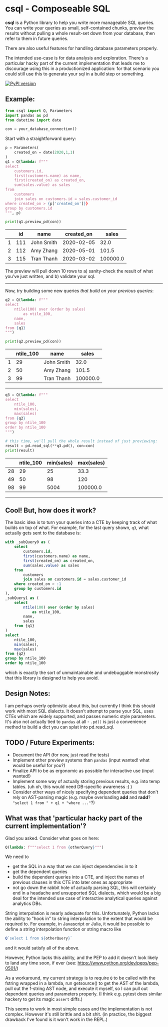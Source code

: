 # csql - Composeable SQL

**csql** is a Python library to help you write more manageable SQL queries. You can write your queries as small, self-contained chunks, preview the results without pulling a whole result-set down from your database, then refer to them in future queries.

There are also useful features for handling database parameters properly.

The intended use-case is for data analysis and exploration. There's a particular hacky part of the current implementation that leads me to discourage using this in a productionized application: for that scenario you could still use this to generate your sql in a build step or something.

[![PyPI version](https://badge.fury.io/py/csql.svg)](https://pypi.org/project/csql/)

## Example:

```py
from csql import Q, Parameters
import pandas as pd
from datetime import date

con = your_database_connection()
```

Start with a straightforward query:
```py
p = Parameters(
	created_on = date(2020,1,1)
)
q1 = Q(lambda: f"""
select
	customers.id,
	first(customers.name) as name,
	first(created_on) as created_on,
	sum(sales.value) as sales
from
	customers
	join sales on customers.id = sales.customer_id
where created_on > {p['created_on']}}
group by customers.id
""", p)

print(q1.preview_pd(con))
```

|  | id | name | created_on | sales |
|--|----|------|------------|-------|
|1 |111 |John Smith | 2020-02-05 | 32.0 |
|2 |112 |Amy Zhang | 2020-05-01 | 101.5 |
|3 |115 |Tran Thanh | 2020-03-02 | 100000.0 |


The preview will pull down 10 rows to a) sanity-check the result of what you've just written, and b) validate your sql.

-----

Now, try building some new queries *that build on your previous queries*:
```py
q2 = Q(lambda: f"""
select
	ntile(100) over (order by sales)
		as ntile_100,
	name,
	sales
from {q1}
""")

print(q2.preview_pd(con))
```

|  | ntile_100 | name | sales |
|--|-----------|------|-------|
| 1|29| John Smith| 32.0 |
| 2|50|Amy Zhang | 101.5 |
| 3|99|Tran Thanh | 100000.0 |

-----

```py
q3 = Q(lambda: f"""
select
	ntile_100,
	min(sales),
	max(sales)
from {q2}
group by ntile_100
order by ntile_100
""")

# this time, we'll pull the whole result instead of just previewing:
result = pd.read_sql(**q3.pd(), con=con)
print(result)
```
|  | ntile_100 | min(sales) | max(sales) |
|--|-----------|----------|--------------|
| 28| 29 | 25 | 33.3 |
| 49| 50 | 98 | 120 |
| 98| 99 | 5004 | 100000.0 |

-----

## Cool! But, how does it work?

The basic idea is to turn your queries into a CTE by keeping track of what builds on top of what. For example, for the last query shown, `q3`, what actually gets sent to the database is:

```sql
with _subQuery0 as (
	select
		customers.id,
		first(customers.name) as name,
		first(created_on) as created_on,
		sum(sales.value) as sales
	from
		customers
		join sales on customers.id = sales.customer_id
	where created_on > :1
	group by customers.id
),
_subQuery1 as (
	select
		ntile(100) over (order by sales)
			as ntile_100,
		name,
		sales
	from {q1}
)
select
	ntile_100,
	min(sales),
	max(sales)
from {q2}
group by ntile_100
order by ntile_100
```

which is exactly the sort of unmaintainable and undebuggable monstrosity that this library is designed to help you avoid.

## Design Notes:

I am perhaps overly optimistic about this, but currently I think this should work with most SQL dialects. It doesn't attempt to parse your SQL, uses CTEs which are widely supported, and passes numeric style parameters.
It's also not actually tied to `pandas` at all - `.pd()` is just a convenience method to build a dict you can splat into pd.read_sql.

## TODO / Future Experiments:

 - Document the API (for now, just read the tests)
 - Implement other preview systems than `pandas` (input wanted! what would be useful for you?)
 - Finalize API to be as ergonomic as possible for interactive use (input wanted!)
 - Implement some way of actually storing previous results, e.g. into temp tables. (uh oh, this would need DB-specific awareness :( )
 - Consider other ways of nicely specifying dependent queries that don't rely on AST-parsing magic (e.g. maybe overloading __add__ and __radd__? `"select 1 from " + q1 + "where ..."`?)

## What was that 'particular hacky part of the current implementation'?

Glad you asked. Consider what goes on here:
```py
Q(lambda: f"""select 1 from {otherQuery}""")
```
We need to
 - get the SQL in a way that we can inject dependencies in to it
 - get the dependent queries
 - build the dependent queries into a CTE, and inject the names of previous clauses in this CTE into later ones as appropriate
 - not go down the rabbit hole of actually parsing SQL, this will certainly end in a headache and unsupported SQL dialects, which would be a big deal for the intended use case of interactive analytical queries against analytics DBs.

String interpolation is nearly adequate for this. Unfortunately, Python lacks the ability to "hook in" to string interpolation to the extent that would be required to. For example, in Javascript or Julia, it would be possible to define a string interpolation function or string macro like
```js
Q`select 1 from ${otherQuery}`
```
and it would satisfy all of the above.

However, Python lacks this ability, and the PEP to add it doesn't look likely to land any time soon, if ever (see: https://www.python.org/dev/peps/pep-0501/)

As a workaround, my current strategy is to require `Q` to be called with the fstring wrapped in a lambda, run getsource() to get the AST of the lambda, pull out the f-string AST node, and execute it myself, so I can pull out dependent queries and parameters properly. (I think e.g. pytest does similar hackery to get its magic `assert` diffs.)

This seems to work in most simple cases and the implementation is not complex. However it's still brittle and a bit shit. (in practice, the biggest drawback I've found is it won't work in the REPL.)